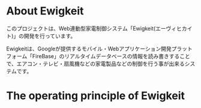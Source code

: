 # About Ewigkeit
このプロジェクトは、Web連動型家電制御システム「Ewigkeit(エーヴィヒカイト)」の開発を行っています。

Ewigkeitは、Googleが提供するモバイル・Webアプリケーション開発プラットフォーム「FireBase」のリアルタイムデータベースの情報を読み書きすることで、エアコン・テレビ・扇風機などの家電製品などの制御を行う事が出来るシステムです。


# The operating principle of Ewigkeit
